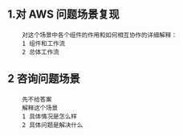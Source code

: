 ## 1.对 AWS 问题场景复现

```
    对这个场景中各个组件的作用和如何相互协作的详细解释：
    1 组件和工作流
    2 总体工作流
```

## 2 咨询问题场景

```
    先不给答案
    解释这个场景
    1 具体情况是怎么样
    2 具体问题是解决什么

```
